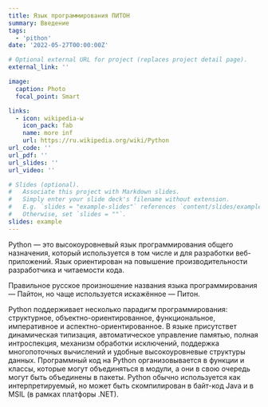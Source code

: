 ```yaml
---
title: Язык программирования ПИТОН
summary: Введение
tags:
  - 'pithon'
date: '2022-05-27T00:00:00Z'

# Optional external URL for project (replaces project detail page).
external_link: ''

image:
  caption: Photo 
  focal_point: Smart

links:
  - icon: wikipedia-w
    icon_pack: fab
    name: more inf
    url: https://ru.wikipedia.org/wiki/Python
url_code: ''
url_pdf: ''
url_slides: ''
url_video: ''

# Slides (optional).
#   Associate this project with Markdown slides.
#   Simply enter your slide deck's filename without extension.
#   E.g. `slides = "example-slides"` references `content/slides/example-slides.md`.
#   Otherwise, set `slides = ""`.
slides: example
---
```


Python — это высокоуровневый язык программирования общего назначения, который используется в том числе и для разработки веб-приложений. Язык ориентирован на повышение производительности разработчика и читаемости кода.

Правильное русское произношение названия языка программирования — Пайтон, но чаще используется искажённое — Питон.

Python поддерживает несколько парадигм программирования: структурное, объектно-ориентированное, функциональное, императивное и аспектно-ориентированное. В языке присутствет динамическая типизация, автоматическое управление памятью, полная интроспекция, механизм обработки исключений, поддержка многопоточных вычислений и удобные высокоуровневые структуры данных. Программный код на Python организовывается в функции и классы, которые могут объединяться в модули, а они в свою очередь могут быть объединены в пакеты. Python обычно используется как интерпретируемый, но может быть скомпилирован в байт-код Java и в MSIL (в рамках платфоры .NET).
